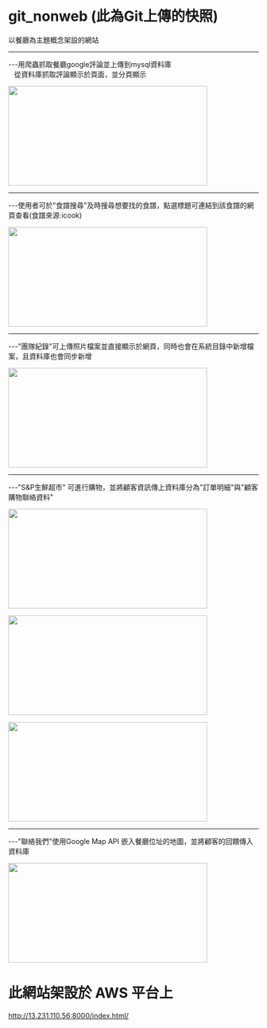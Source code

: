 # git_nonweb (此為Git上傳的快照)
以餐廳為主題概念架設的網站<br>
<hr>
---用爬蟲抓取餐廳google評論並上傳到mysql資料庫<br>
&nbsp;&nbsp;   從資料庫抓取評論顯示於頁面，並分頁顯示<br>

<img src="https://user-images.githubusercontent.com/97113101/159981982-cbcbdf0c-10b4-44e2-bbd6-730343454e59.png" width="400" height="200" /><br/>
<hr>
---使用者可於"食譜搜尋"及時搜尋想要找的食譜，點選標題可連結到該食譜的網頁查看(食譜來源:icook)<br>

<img src="https://user-images.githubusercontent.com/97113101/159980475-b4796c97-9a83-4bdb-a38d-2ebc15964e27.png" width="400" height="200" /><br/>
<hr>
---"團隊紀錄"可上傳照片檔案並直接顯示於網頁，同時也會在系統目錄中新增檔案，且資料庫也會同步新增<br>

<img src="https://user-images.githubusercontent.com/97113101/159982286-6b5d459b-434c-4b56-af31-2d062a99d6e9.png" width="400" height="200" /><br/>
<hr>
---"S&P生鮮超市" 可進行購物，並將顧客資訊傳上資料庫分為"訂單明細"與"顧客購物聯絡資料"<br>

<img src="https://user-images.githubusercontent.com/97113101/159983808-c1508c85-53c0-4c38-8154-fdd134ccbf17.png" width="400" height="200" /><br/>

<img src="https://user-images.githubusercontent.com/97113101/159983830-98a615d2-3e6b-464d-8e7d-7391740ea459.png" width="400" height="200" /><br/>

<img src="https://user-images.githubusercontent.com/97113101/159983848-95f95b71-a362-4043-90b6-d9bd2567b14d.png" width="400" height="200" /><br/>
<hr>
---"聯絡我們"使用Google Map API 嵌入餐廳位址的地圖，並將顧客的回饋傳入資料庫<br>

<img src="https://user-images.githubusercontent.com/97113101/159983864-c21aad08-88af-403d-9b76-f6e10d03a291.png" width="400" height="200" /><br/>

# 此網站架設於 AWS 平台上
http://13.231.110.56:8000/index.html/


